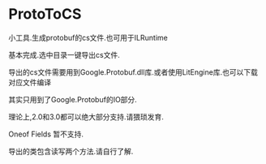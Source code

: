 # ProtoToCS
小工具.生成protobuf的cs文件.也可用于ILRuntime

基本完成.选中目录一键导出cs文件.

导出的cs文件需要用到Google.Protobuf.dll库.或者使用LitEngine库.也可以下载对应文件编译

其实只用到了Google.Protobuf的IO部分.

理论上,2.0和3.0都可以绝大部分支持.请猥琐发育.

Oneof Fields 暂不支持.

导出的类包含读写两个方法.请自行了解.